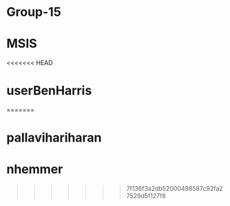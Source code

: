 # Group-15
# MSIS
<<<<<<< HEAD
# userBenHarris
=======
# pallavihariharan
# nhemmer
>>>>>>> 7f136f3a2db52000498587c92fa27529d5f127f8
